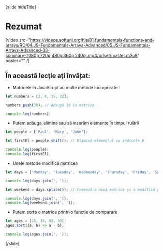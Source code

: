 [slide hideTitle]
# Rezumat

[video src="https://videos.softuni.org/hls/01.fundamentals-functions-and-arrays/RO/04.JS-Fundamentals-Arrays-Advanced/05.JS-Fundamentals-Arrays-Advanced-33-summary-,1080p,720p,480p,360p,240p,.mp4/urlset/master.m3u8" poster="" /]

## În această lecție ați învățat:

- Matricele în JavaScript au multe metode încorporate

```js live
let numbers = [3, 8, 15, 22];

numbers.push(30); // Adaugă 30 în matrice

console.log(numbers);
```

- Putem adăuga, elimina sau să inserăm elemente în timpul rulării
  
```js live
let people = ['Paul', 'Mary', 'John'];

let firstEl = people.shift(); // Elimină elementul cu indicele 0

console.log(people);
console.log(firstEl);
```

- Unele metode modifică matricea

```js live
let days = ['Monday', 'Tuesday', 'Wednesday', 'Thursday', 'Friday', 'Saturday', 'Sunday'];

console.log(days.join(', '));

let weekend = days.splice(5); // Creează o nouă matrice și o modifică pe cea originală

console.log(days.join(', '));
console.log(weekend.join(', '));
```

- Putem sorta o matrice printr-o funcție de comparare 

```js live
let ages = [25, 15, 82, 39];
ages.sort((a, b) => a - b);

console.log(ages.join(', '));
```

[/slide]
